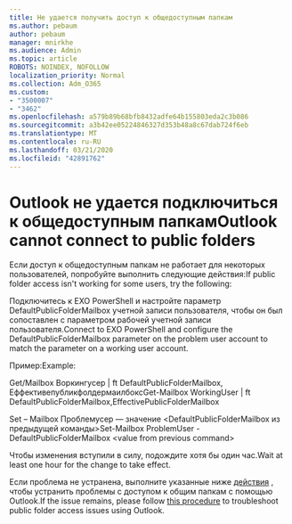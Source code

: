 ```yaml
---
title: Не удается получить доступ к общедоступным папкам
ms.author: pebaum
author: pebaum
manager: mnirkhe
ms.audience: Admin
ms.topic: article
ROBOTS: NOINDEX, NOFOLLOW
localization_priority: Normal
ms.collection: Adm_O365
ms.custom:
- "3500007"
- "3462"
ms.openlocfilehash: a579b89b68bfb8432adfe64b155803eda2c3b086
ms.sourcegitcommit: a3b42ee05224846327d353b48a8c67dab724f6eb
ms.translationtype: MT
ms.contentlocale: ru-RU
ms.lasthandoff: 03/21/2020
ms.locfileid: "42891762"
---
```

# <a name="outlook-cannot-connect-to-public-folders"></a><span data-ttu-id="79c97-102">Outlook не удается подключиться к общедоступным папкам</span><span class="sxs-lookup"><span data-stu-id="79c97-102">Outlook cannot connect to public folders</span></span>

<span data-ttu-id="79c97-103">Если доступ к общедоступным папкам не работает для некоторых пользователей, попробуйте выполнить следующие действия:</span><span class="sxs-lookup"><span data-stu-id="79c97-103">If public folder access isn't working for some users, try the following:</span></span>

<span data-ttu-id="79c97-104">Подключитесь к EXO PowerShell и настройте параметр DefaultPublicFolderMailbox учетной записи пользователя, чтобы он был сопоставлен с параметром рабочей учетной записи пользователя.</span><span class="sxs-lookup"><span data-stu-id="79c97-104">Connect to EXO PowerShell and configure the DefaultPublicFolderMailbox parameter on the problem user account to match the parameter on a working user account.</span></span>

<span data-ttu-id="79c97-105">Пример:</span><span class="sxs-lookup"><span data-stu-id="79c97-105">Example:</span></span>

<span data-ttu-id="79c97-106">Get/Mailbox Воркингусер | ft DefaultPublicFolderMailbox, Еффективепубликфолдермаилбокс</span><span class="sxs-lookup"><span data-stu-id="79c97-106">Get-Mailbox WorkingUser | ft DefaultPublicFolderMailbox,EffectivePublicFolderMailbox</span></span>

<span data-ttu-id="79c97-107">Set – Mailbox Проблемусер — значение \<DefaultPublicFolderMailbox из предыдущей команды></span><span class="sxs-lookup"><span data-stu-id="79c97-107">Set-Mailbox ProblemUser -DefaultPublicFolderMailbox \<value from previous command></span></span>

<span data-ttu-id="79c97-108">Чтобы изменения вступили в силу, подождите хотя бы один час.</span><span class="sxs-lookup"><span data-stu-id="79c97-108">Wait at least one hour for the change to take effect.</span></span>

<span data-ttu-id="79c97-109">Если проблема не устранена, выполните указанные ниже [действия](https://aka.ms/pfcte) , чтобы устранить проблемы с доступом к общим папкам с помощью Outlook.</span><span class="sxs-lookup"><span data-stu-id="79c97-109">If the issue remains, please follow [this procedure](https://aka.ms/pfcte) to troubleshoot public folder access issues using Outlook.</span></span>